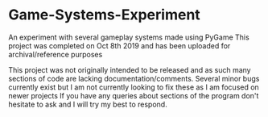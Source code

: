 # Game-Systems-Experiment
An experiment with several gameplay systems made using PyGame
This project was completed on Oct 8th 2019 and has been uploaded for archival/reference purposes

This project was not originally intended to be released and as such many sections of code are lacking documentation/comments.
Several minor bugs currently exist but I am not currently looking to fix these as I am focused on newer projects
If you have any queries about sections of the program don't hesitate to ask and I will try my best to respond.
